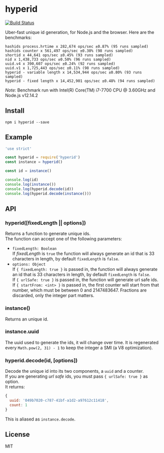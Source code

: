 # hyperid

[![Build
Status](https://travis-ci.org/mcollina/hyperid.svg)](https://travis-ci.org/mcollina/hyperid)

Uber-fast unique id generation, for Node.js and the browser.
Here are the benchmarks:

```
hashids process.hrtime x 282,674 ops/sec ±0.87% (95 runs sampled)
hashids counter x 561,497 ops/sec ±0.30% (98 runs sampled)
shortid x 44,641 ops/sec ±0.45% (93 runs sampled)
nid x 1,438,733 ops/sec ±0.50% (96 runs sampled)
uuid.v4 x 390,607 ops/sec ±0.24% (92 runs sampled)
uuid.v1 x 1,725,443 ops/sec ±0.11% (98 runs sampled)
hyperid - variable length x 14,534,944 ops/sec ±0.80% (93 runs sampled)
hyperid - fixed length x 14,452,901 ops/sec ±0.48% (94 runs sampled)
```

_Note:_ Benchmark run with Intel(R) Core(TM) i7-7700 CPU @ 3.60GHz and Node.js v12.14.2

## Install

```
npm i hyperid --save
```

## Example

```js
'use strict'

const hyperid = require('hyperid')
const instance = hyperid()

const id = instance()

console.log(id)
console.log(instance())
console.log(hyperid.decode(id))
console.log(hyperid.decode(instance()))
```

## API

### hyperid([fixedLength || options])

Returns a function to generate unique ids.  
The function can accept one of the following parameters:
- `fixedLength: Boolean`  
If *fixedLength* is `true` the function will always generate an id
that is 33 characters in length, by default `fixedLength` is `false`.  
- `options: Object`  
If `{ fixedLength: true }` is passed in, the function will always generate an id
that is 33 characters in length, by default `fixedLength` is `false`.  
If `{ urlSafe: true }` is passed in, the function will generate url safe ids.  
If `{ startFrom: <int> }` is passed in, the first counter will start from that
number, which must be between 0 and 2147483647. Fractions are discarded, only the
integer part matters.

### instance()

Returns an unique id.

### instance.uuid

The uuid used to generate the ids, it will change over time.
It is regenerated every `Math.pow(2, 31) - 1` to keep the integer a SMI
(a V8 optimization).

### hyperid.decode(id, [options])

Decode the unique id into its two components, a `uuid` and a counter.  
If you are generating *url safe* ids, you must pass `{ urlSafe: true }` as option.  
It returns:

```js
{
  uuid: '049b7020-c787-41bf-a1d2-a97612c11418',
  count: 1
}
```

This is aliased as `instance.decode`.

## License

MIT
